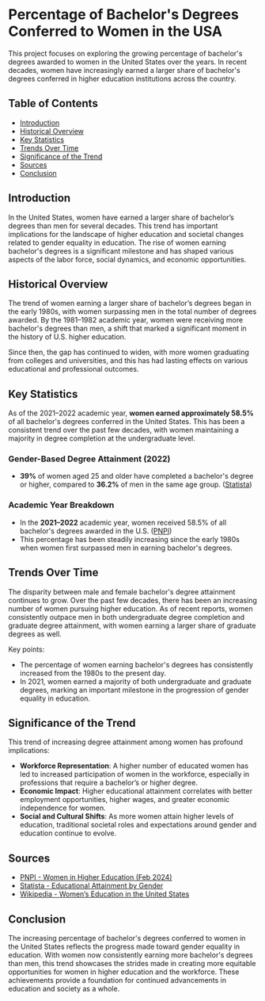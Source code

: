 # Percentage of Bachelor's Degrees Conferred to Women in the USA

This project focuses on exploring the growing percentage of bachelor's degrees awarded to women in the United States over the years. In recent decades, women have increasingly earned a larger share of bachelor's degrees conferred in higher education institutions across the country.

## Table of Contents

- [Introduction](#introduction)
- [Historical Overview](#historical-overview)
- [Key Statistics](#key-statistics)
- [Trends Over Time](#trends-over-time)
- [Significance of the Trend](#significance-of-the-trend)
- [Sources](#sources)
- [Conclusion](#conclusion)

## Introduction

In the United States, women have earned a larger share of bachelor’s degrees than men for several decades. This trend has important implications for the landscape of higher education and societal changes related to gender equality in education. The rise of women earning bachelor's degrees is a significant milestone and has shaped various aspects of the labor force, social dynamics, and economic opportunities.

## Historical Overview

The trend of women earning a larger share of bachelor’s degrees began in the early 1980s, with women surpassing men in the total number of degrees awarded. By the 1981–1982 academic year, women were receiving more bachelor's degrees than men, a shift that marked a significant moment in the history of U.S. higher education.

Since then, the gap has continued to widen, with more women graduating from colleges and universities, and this has had lasting effects on various educational and professional outcomes.

## Key Statistics

As of the 2021–2022 academic year, **women earned approximately 58.5%** of all bachelor's degrees conferred in the United States. This has been a consistent trend over the past few decades, with women maintaining a majority in degree completion at the undergraduate level.

### Gender-Based Degree Attainment (2022)

- **39%** of women aged 25 and older have completed a bachelor's degree or higher, compared to **36.2%** of men in the same age group. ([Statista](https://www.statista.com/statistics/184272/educational-attainment-of-college-diploma-or-higher-by-gender/))

### Academic Year Breakdown

- In the **2021–2022** academic year, women received 58.5% of all bachelor's degrees awarded in the U.S. ([PNPI](https://pnpi.org/wp-content/uploads/2024/08/WomeninHigherEd_FactSheet_Feb24.pdf))
- This percentage has been steadily increasing since the early 1980s when women first surpassed men in earning bachelor's degrees.

## Trends Over Time

The disparity between male and female bachelor's degree attainment continues to grow. Over the past few decades, there has been an increasing number of women pursuing higher education. As of recent reports, women consistently outpace men in both undergraduate degree completion and graduate degree attainment, with women earning a larger share of graduate degrees as well.

Key points:
- The percentage of women earning bachelor's degrees has consistently increased from the 1980s to the present day.
- In 2021, women earned a majority of both undergraduate and graduate degrees, marking an important milestone in the progression of gender equality in education.

## Significance of the Trend

This trend of increasing degree attainment among women has profound implications:
- **Workforce Representation**: A higher number of educated women has led to increased participation of women in the workforce, especially in professions that require a bachelor’s or higher degree.
- **Economic Impact**: Higher educational attainment correlates with better employment opportunities, higher wages, and greater economic independence for women.
- **Social and Cultural Shifts**: As more women attain higher levels of education, traditional societal roles and expectations around gender and education continue to evolve.
  
## Sources

- [PNPI - Women in Higher Education (Feb 2024)](https://pnpi.org/wp-content/uploads/2024/08/WomeninHigherEd_FactSheet_Feb24.pdf)
- [Statista - Educational Attainment by Gender](https://www.statista.com/statistics/184272/educational-attainment-of-college-diploma-or-higher-by-gender/)
- [Wikipedia - Women’s Education in the United States](https://en.wikipedia.org/wiki/Women%27s_education_in_the_United_States)

## Conclusion

The increasing percentage of bachelor's degrees conferred to women in the United States reflects the progress made toward gender equality in education. With women now consistently earning more bachelor's degrees than men, this trend showcases the strides made in creating more equitable opportunities for women in higher education and the workforce. These achievements provide a foundation for continued advancements in education and society as a whole.

